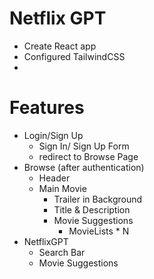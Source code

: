 # Netflix GPT

- Create React app
- Configured TailwindCSS
- 


# Features
- Login/Sign Up
    - Sign In/ Sign Up Form
    - redirect to Browse Page
- Browse (after authentication)
    - Header
    - Main Movie
        - Trailer in Background
        - Title & Description 
        - Movie Suggestions
            - MovieLists * N
- NetflixGPT
    - Search Bar
    - Movie Suggestions